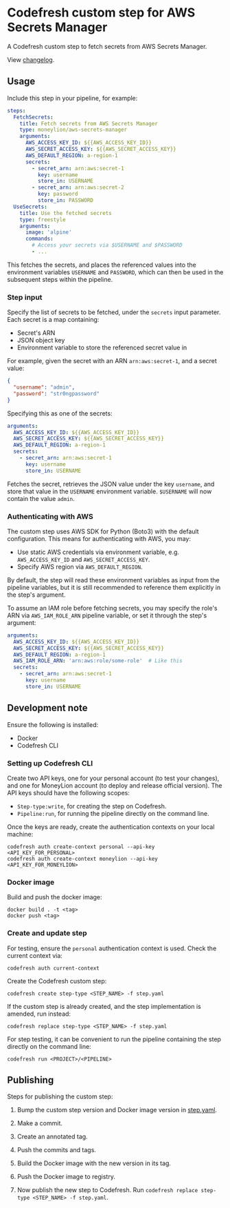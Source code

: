 # Codefresh custom step for AWS Secrets Manager

A Codefresh custom step to fetch secrets from AWS Secrets Manager.

View [changelog](./CHANGELOG.md).

## Usage

Include this step in your pipeline, for example:

```yaml
steps:
  FetchSecrets:
    title: Fetch secrets from AWS Secrets Manager
    type: moneylion/aws-secrets-manager
    arguments:
      AWS_ACCESS_KEY_ID: ${{AWS_ACCESS_KEY_ID}}
      AWS_SECRET_ACCESS_KEY: ${{AWS_SECRET_ACCESS_KEY}}
      AWS_DEFAULT_REGION: a-region-1
      secrets:
        - secret_arn: arn:aws:secret-1
          key: username
          store_in: USERNAME
        - secret_arn: arn:aws:secret-2
          key: password
          store_in: PASSWORD
  UseSecrets:
    title: Use the fetched secrets
    type: freestyle
    arguments:
      image: 'alpine'
      commands:
        # Access your secrets via $USERNAME and $PASSWORD
        - ...
```

This fetches the secrets, and places the referenced values into the environment variables `USERNAME` and `PASSWORD`, which can then be used in the subsequent steps within the pipeline.

### Step input

Specify the list of secrets to be fetched, under the `secrets` input parameter. Each secret is a map containing:

  - Secret's ARN
  - JSON object key
  - Environment variable to store the referenced secret value in

For example, given the secret with an ARN `arn:aws:secret-1`, and a secret value:

```json
{
  "username": "admin",
  "password": "str0ngpassword"
}
```

Specifying this as one of the secrets:

```yaml
arguments:
  AWS_ACCESS_KEY_ID: ${{AWS_ACCESS_KEY_ID}}
  AWS_SECRET_ACCESS_KEY: ${{AWS_SECRET_ACCESS_KEY}}
  AWS_DEFAULT_REGION: a-region-1
  secrets:
    - secret_arn: arn:aws:secret-1
      key: username
      store_in: USERNAME
```

Fetches the secret, retrieves the JSON value under the key `username`, and store that value in the `USERNAME` environment variable. `$USERNAME` will now contain the value `admin`.

### Authenticating with AWS

The custom step uses AWS SDK for Python (Boto3) with the default configuration. This means for authenticating with AWS, you may:

  - Use static AWS credentials via environment variable, e.g. `AWS_ACCESS_KEY_ID` and `AWS_SECRET_ACCESS_KEY`.
  - Specify AWS region via `AWS_DEFAULT_REGION`.

By default, the step will read these environment variables as input from the pipeline variables, but it is still recommended to reference them explicitly in the step's argument.

To assume an IAM role before fetching secrets, you may specify the role's ARN via `AWS_IAM_ROLE_ARN` pipeline variable, or set it through the step's argument:

```yaml
arguments:
  AWS_ACCESS_KEY_ID: ${{AWS_ACCESS_KEY_ID}}
  AWS_SECRET_ACCESS_KEY: ${{AWS_SECRET_ACCESS_KEY}}
  AWS_DEFAULT_REGION: a-region-1
  AWS_IAM_ROLE_ARN: 'arn:aws:role/some-role'  # Like this
  secrets:
    - secret_arn: arn:aws:secret-1
      key: username
      store_in: USERNAME
```

## Development note

Ensure the following is installed:

  - Docker
  - Codefresh CLI

### Setting up Codefresh CLI

Create two API keys, one for your personal account (to test your changes), and one for MoneyLion account (to deploy and release official version). The API keys should have the following scopes:

  - `Step-type:write`, for creating the step on Codefresh.
  - `Pipeline:run`, for running the pipeline directly on the command line.

Once the keys are ready, create the authentication contexts on your local machine:

```
codefresh auth create-context personal --api-key <API_KEY_FOR_PERSONAL>
codefresh auth create-context moneylion --api-key <API_KEY_FOR_MONEYLION>
```

### Docker image

Build and push the docker image:

```
docker build . -t <tag>
docker push <tag>
```

### Create and update step

For testing, ensure the `personal` authentication context is used. Check the current context via:

```
codefresh auth current-context
```

Create the Codefresh custom step:

```
codefresh create step-type <STEP_NAME> -f step.yaml
```

If the custom step is already created, and the step implementation is amended, run instead:

```
codefresh replace step-type <STEP_NAME> -f step.yaml
```

For step testing, it can be convenient to run the pipeline containing the step directly on the command line:

```
codefresh run <PROJECT>/<PIPELINE>
```

## Publishing

Steps for publishing the custom step:

  1. Bump the custom step version and Docker image version in [step.yaml](./step.yaml).

  1. Make a commit.

  1. Create an annotated tag.

  1. Push the commits and tags.

  1. Build the Docker image with the new version in its tag.

  1. Push the Docker image to registry.

  1. Now publish the new step to Codefresh. Run `codefresh replace step-type <STEP_NAME> -f step.yaml`.
